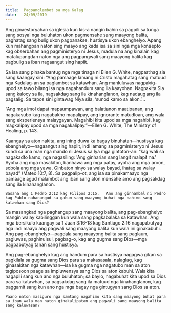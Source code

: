 ```yaml
---
title:  Pagpanglambot sa mga Kalag
date:   24/09/2019
---
```


Ang ginaestoryahan sa iglesia kun kis-a nangin bahin sa pagpili sa tunga sang sosyal nga buluhaton ukon pagmensahe sang maayong balita, paghatag sang bulig ukon pagpanakse, hustisya ukon ebanghelyo.  Apang kun mahangpan naton sing maayo ang kada isa sa sini nga mga konsepto kag obserbahan ang pagministeryo ni Jesus, madula na ang kinalain kag matalupangdan naton nga ang pagpangwali sang maayong balita kag pagbulig sa iban nagaangut sing hapiit.

Sa isa sang pinaka bantug nga mga tinaga ni Ellen G. White, nagpaathag sia sang kaangay sini: “Ang pamaage lamang ni Cristo magahatag sang matuud nga Kadalag-an sa paglambot sa katawhan.  Ang manluluwas nagpakig-upod sa tawo bilang isa nga nagahandum sang ila kaayohan.  Nagpakita Sia sang kalooy sa ila, nagsakdag sang ila kinahanglanon, kag nadaug ang ila pagsalig.  Sa tapos sini gintawag Niya sila, ‘sunod kamo sa akon.’…

“Ang mga imol dapat mapaumpawan, ang balatianon maatipanan, ang nagakasubo kag nagabakho mapalipay, ang ignorante matudloan, ang wala sang eksperiensya malaygayan.  Magahibi kita upod sa mga nagahibi, kag magkalipay upod sa mga nagakalipay.”—Ellen G. White, The Ministry of Healing, p. 143.

Kaangay sa aton nakita, ang ining duwa ka bagay binuhatan—hustisya kag ebanghelyo—nagaangut sing hapiit, indi lamang sa pagministeryo ni Jesus kundi sa una man nga mando ni Jesus sa Iya mga gintoton-an:  “kag wali sa nagakadto kamo, nga nagasiling: 'Ang ginharian sang langit malapit na.' Ayoha ang mga masakiton, banhawa ang mga patay, ayoha ang mga aroon, sobola ang mga yawa. Ginbaton ninyo sa walay bayad, ihatag sa walay bayad” (Mateo 10:7, 8).  Sa pagpalip-ot, ang isa sa pinakamaayo nga pamaage agud malambot ang iban sang aton mensahe amo ang pagsakdag sang ila kinahanglanon.

`Basaha ang 1 Pedro 2:12 kag Filipos 2:15.   Ano ang ginhambal ni Pedro kag Pablo nahanungud sa gahum sang maayong buhat nga nahimo sang katawhan sang Dios?`

Sa masangkad nga paghangup sang maayong balita, ang pag-ebanghelyo mangin walay kabilinggan kun wala sang pagkabalaka sa katawhan.  Ang mga bersikulo kaangay sa 1 Juan 3:16-18 kag Santiago 2:16 nagapabutyag nga indi maayo ang pagwali sang maayong balita kun wala ini ginakabuhi.  Ang pag-ebanghelyo—pagdala sang maayong balita sang paglaum, pagluwas, paghinulsul, pagbag-o, kag ang gugma sang Dios—mga pagpabutyag tanan sang hustisya.  

Ang pag-ebanghelyo kag ang handum para sa hustisya nagagwa gikan sa pagkilala sa gugma sang Dios para sa makasasala, nalaglag, kag ginasakitan nga katawhan—isa ka gugma nga nagatubo man sa aton tagiposoon paage sa impluwensya sang Dios sa aton kabuhi.  Wala kita nagapili sang kun ano nga buluhaton; sa baylo, nagabuhat kita upod sa Dios para sa katawhan, sa pagsakdag sang ila matuud nga kinahanglanon, kag paggamit sang kun ano nga mga bagay nga gintugyan sang Dios sa aton.

`Paano naton masiguro nga samtang nagahimo kita sang maayong buhat para sa iban wala man naton ginakalipatan ang pagwali sang maayong balita sang kaluwasan?`